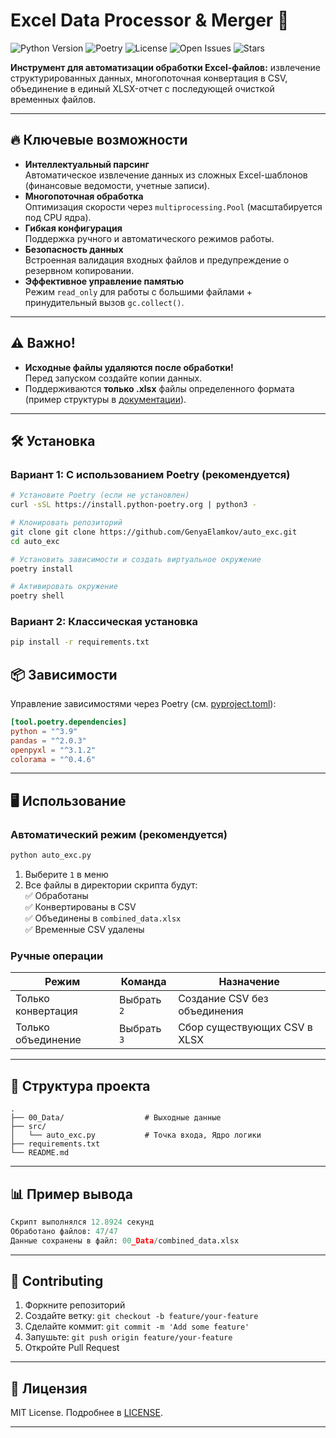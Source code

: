 # Excel Data Processor & Merger 🚀

![Python Version](https://img.shields.io/badge/Python-3.9%2B-blue)
![Poetry](https://img.shields.io/badge/Poetry-1.6%2B-orange)
![License](https://img.shields.io/badge/License-MIT-green)
![Open Issues](https://img.shields.io/github/issues/GenyaElamkov/auto_exc)
![Stars](https://img.shields.io/github/stars/GenyaElamkov/auto_exc)

**Инструмент для автоматизации обработки Excel-файлов:** извлечение структурированных данных, многопоточная конвертация в CSV, объединение в единый XLSX-отчет с последующей очисткой временных файлов.

---

## 🔥 Ключевые возможности
- **Интеллектуальный парсинг**  
  Автоматическое извлечение данных из сложных Excel-шаблонов (финансовые ведомости, учетные записи).
- **Многопоточная обработка**  
  Оптимизация скорости через `multiprocessing.Pool` (масштабируется под CPU ядра).
- **Гибкая конфигурация**  
  Поддержка ручного и автоматического режимов работы.
- **Безопасность данных**  
  Встроенная валидация входных файлов и предупреждение о резервном копировании.
- **Эффективное управление памятью**  
  Режим `read_only` для работы с большими файлами + принудительный вызов `gc.collect()`.

---

## ⚠️ Важно!
- **Исходные файлы удаляются после обработки!**  
  Перед запуском создайте копии данных.
- Поддерживаются **только .xlsx** файлы определенного формата (пример структуры в [документации](documents\document.xlsx)).

---

## 🛠 Установка

### Вариант 1: С использованием Poetry (рекомендуется)
```bash
# Установите Poetry (если не установлен)
curl -sSL https://install.python-poetry.org | python3 -

# Клонировать репозиторий
git clone git clone https://github.com/GenyaElamkov/auto_exc.git
cd auto_exc

# Установить зависимости и создать виртуальное окружение
poetry install

# Активировать окружение
poetry shell
```

### Вариант 2: Классическая установка
```bash
pip install -r requirements.txt
```


## 📦 Зависимости
Управление зависимостями через Poetry (см. [pyproject.toml](pyproject.toml)):
```toml
[tool.poetry.dependencies]
python = "^3.9"
pandas = "^2.0.3"
openpyxl = "^3.1.2"
colorama = "^0.4.6"
```
---

## 🖥 Использование

### Автоматический режим (рекомендуется)
```bash
python auto_exc.py
```
1. Выберите `1` в меню  
2. Все файлы в директории скрипта будут:  
   ✅ Обработаны  
   ✅ Конвертированы в CSV  
   ✅ Объединены в `combined_data.xlsx`  
   ✅ Временные CSV удалены  

### Ручные операции
| Режим | Команда | Назначение |
|-------|---------|------------|
| Только конвертация | Выбрать `2` | Создание CSV без объединения |
| Только объединение | Выбрать `3` | Сбор существующих CSV в XLSX |

---

## 📂 Структура проекта
```
.
├── 00_Data/                  # Выходные данные
├── src/
│   └── auto_exc.py           # Точка входа, Ядро логики
├── requirements.txt
└── README.md
```

---

## 📊 Пример вывода
```python
Скрипт выполнялся 12.8924 секунд
Обработано файлов: 47/47
Данные сохранены в файл: 00_Data/combined_data.xlsx
```

---

## 🤝 Contributing
1. Форкните репозиторий
2. Создайте ветку: `git checkout -b feature/your-feature`
3. Сделайте коммит: `git commit -m 'Add some feature'`
4. Запушьте: `git push origin feature/your-feature`
5. Откройте Pull Request

---

## 📜 Лицензия  
MIT License. Подробнее в [LICENSE](LICENSE).

---
